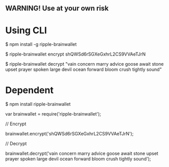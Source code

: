 ## WARNING! Use at your own risk

# Using CLI

  $ npm install -g ripple-brainwallet

  $ ripple-brainwallet encrypt shQWSd6rSGXeGxhrL2CS9VVAeTJrN

  $ ripple-brainwallet decrypt "vain concern marry advice goose await stone upset prayer spoken large devil ocean forward bloom crush tightly sound"

# Dependent

  $ npm install ripple-brainwallet

  var brainwallet = require('ripple-brainwallet');

  // Encrypt

  brainwallet.encrypt('shQWSd6rSGXeGxhrL2CS9VVAeTJrN');

  // Decrypt

  brainwallet.decrypt('vain concern marry advice goose await stone upset prayer spoken large devil ocean forward bloom crush tightly sound');


